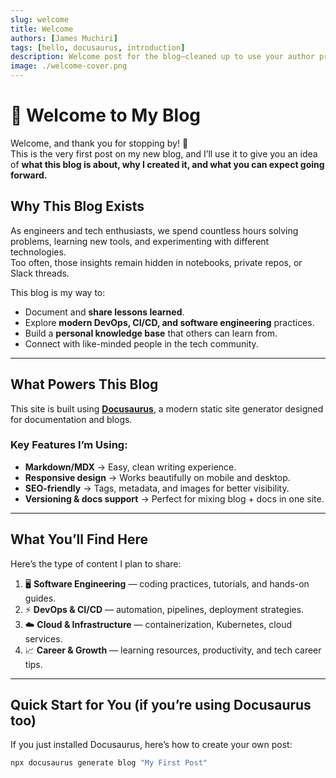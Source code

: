 ```yaml
---
slug: welcome
title: Welcome
authors: [James Muchiri]
tags: [hello, docusaurus, introduction]
description: Welcome post for the blog—cleaned up to use your author profile and expanded with details on purpose, structure, and what to expect.
image: ./welcome-cover.png
---
```


# 👋 Welcome to My Blog

Welcome, and thank you for stopping by! 🚀  
This is the very first post on my new blog, and I’ll use it to give you an idea of **what this blog is about, why I created it, and what you can expect going forward.**

<!-- truncate -->

## Why This Blog Exists

As engineers and tech enthusiasts, we spend countless hours solving problems, learning new tools, and experimenting with different technologies.  
Too often, those insights remain hidden in notebooks, private repos, or Slack threads.  

This blog is my way to:

- Document and **share lessons learned**.  
- Explore **modern DevOps, CI/CD, and software engineering** practices.  
- Build a **personal knowledge base** that others can learn from.  
- Connect with like-minded people in the tech community.  

---

## What Powers This Blog

This site is built using **[Docusaurus](https://docusaurus.io/)**, a modern static site generator designed for documentation and blogs.  

### Key Features I’m Using:
- **Markdown/MDX** → Easy, clean writing experience.  
- **Responsive design** → Works beautifully on mobile and desktop.  
- **SEO-friendly** → Tags, metadata, and images for better visibility.  
- **Versioning & docs support** → Perfect for mixing blog + docs in one site.  

---

## What You’ll Find Here

Here’s the type of content I plan to share:

1. 🖥️ **Software Engineering** — coding practices, tutorials, and hands-on guides.  
2. ⚡ **DevOps & CI/CD** — automation, pipelines, deployment strategies.  
3. ☁️ **Cloud & Infrastructure** — containerization, Kubernetes, cloud services.  
4. 📈 **Career & Growth** — learning resources, productivity, and tech career tips.  

---

## Quick Start for You (if you’re using Docusaurus too)

If you just installed Docusaurus, here’s how to create your own post:

```bash title="Create a new post"
npx docusaurus generate blog "My First Post"
